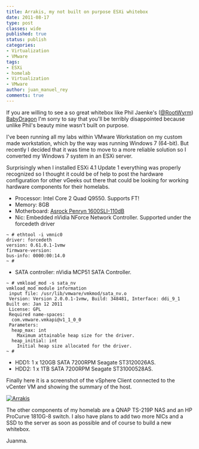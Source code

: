```yaml
---
title: Arrakis, my not built on purpose ESXi whitebox
date: 2011-08-17
type: post
classes: wide
published: true
status: publish
categories:
- Virtualization
- VMware
tags:
- ESXi
- homelab
- Virtualization
- VMware
author: juan_manuel_rey
comments: true
---
```


If you are willing to see a so great whitebox like Phil Jaenke's ([@RootWyrm](http://twitter.com/RootWyrm)) [BabyDragon](http://rootwyrm.us.to/2010/08/meet-my-esxi-server-the-babydragon/) I'm sorry to say that you'll be terribly disappointed because unlike Phil's beauty mine wasn't built on purpose.

I've been running all my labs within VMware Workstation on my custom made workstation, which by the way was running Windows 7 (64-bit). But recently I decided that it was time to move to a more reliable solution so I converted my Windows 7 system in an ESXi server.

Surprisingly when I installed ESXi 4.1 Update 1 everything was properly recognized so I thought it could be of help to post the hardware configuration for other vGeeks out there that could be looking for working hardware components for their homelabs.

- Processor: Intel Core 2 Quad Q9550. Supports FT!
- Memory: 8GB
- Motherboard: [Asrock Penryn 1600SLI-110dB](http://www.asrock.com/mb/overview.asp?Model=Penryn1600SLI-110dB)
- Nic: Embedded nVidia NForce Network Controller. Supported under the forcedeth driver

```text
~ # ethtool -i vmnic0
driver: forcedeth
version: 0.61.0.1-1vmw
firmware-version:
bus-info: 0000:00:14.0
~ #
```

- SATA controller: nVidia MCP51 SATA Controller.

```text
~ # vmkload_mod -s sata_nv
vmkload_mod module information
 input file: /usr/lib/vmware/vmkmod/sata_nv.o
 Version: Version 2.0.0.1-1vmw, Build: 348481, Interface: ddi_9_1 Built on: Jan 12 2011
 License: GPL
 Required name-spaces:
  com.vmware.vmkapi@v1_1_0_0
 Parameters:
  heap_max: int
    Maximum attainable heap size for the driver.
  heap_initial: int
    Initial heap size allocated for the driver.
~ #
```

- HDD1: 1 x 120GB SATA 7200RPM Seagate ST3120026AS.
- HDD2: 1 x 1TB SATA 7200RPM Seagate ST31000528AS.

Finally here it is a screenshot of the vSphere Client connected to the vCenter VM and showing the summary of the host.

[![](/assets/images/arrakis.png "Arrakis")]({{site.url}}/assets/images/arrakis.png)

The other components of my homelab are a QNAP TS-219P NAS and an HP ProCurve 1810G-8 switch. I also have plans to add two more NICs and a SSD to the server as soon as possible and of course to build a new whitebox.

Juanma.

